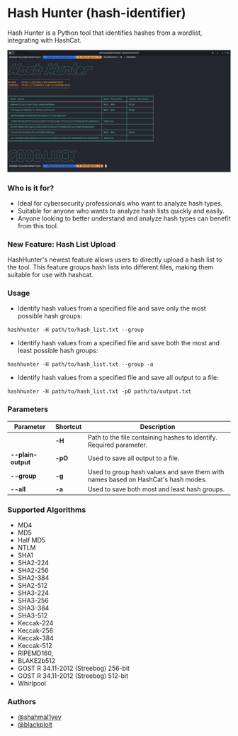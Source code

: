 # Hash Hunter (hash-identifier)

Hash Hunter is a Python tool that identifies hashes from a wordlist, integrating with HashCat.

![img_1.png](build/hashhunter/img.png)

### Who is it for?

- Ideal for cybersecurity professionals who want to analyze hash types.
- Suitable for anyone who wants to analyze hash lists quickly and easily.
- Anyone looking to better understand and analyze hash types can benefit from this tool.

### New Feature: Hash List Upload

HashHunter's newest feature allows users to directly upload a hash list to the tool. This feature groups hash lists into different files, making them suitable for use with hashcat.

### Usage

- Identify hash values from a specified file and save only the most possible hash groups:

```shell
hashhunter -H path/to/hash_list.txt --group
```

- Identify hash values from a specified file and save both the most and least possible hash groups:

```shell
hashhunter -H path/to/hash_list.txt --group -a
```

- Identify hash values from a specified file and save all output to a file:

```shell
hashhunter -H path/to/hash_list.txt -pO path/to/output.txt
```

### Parameters

| Parameter          | Shortcut | Description                                                                       |
|--------------------|----------|-----------------------------------------------------------------------------------|
|                    | **-H**   | Path to the file containing hashes to identify. Required parameter.               |
| **--plain-output** | **-pO**  | Used to save all output to a file.                                                |
| **--group**        | **-g**   | Used to group hash values and save them with names based on HashCat's hash modes. |
| **--all**          | **-a**   | Used to save both most and least hash groups.                                     |

### Supported Algorithms

- MD4
- MD5
- Half MD5
- NTLM
- SHA1
- SHA2-224
- SHA2-256
- SHA2-384
- SHA2-512
- SHA3-224
- SHA3-256
- SHA3-384
- SHA3-512
- Keccak-224
- Keccak-256
- Keccak-384
- Keccak-512
- RIPEMD160,
- BLAKE2b512
- GOST R 34.11-2012 (Streebog) 256-bit
- GOST R 34.11-2012 (Streebog) 512-bit
- Whirlpool

### Authors

- [@shahmal1yev](https://www.github.com/shahmal1yev)
- [@blackploit](https://www.github.com/blackploit)

